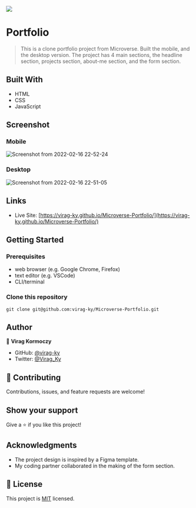 ![](https://img.shields.io/badge/Microverse-blueviolet)

# Portfolio

> This is a clone portfolio project from Microverse. Built the mobile, and the desktop version. The project has 4 main sections, the headline section, projects section, about-me section, and the form section.

## Built With

- HTML
- CSS
- JavaScript

## Screenshot

### Mobile

![Screenshot from 2022-02-16 22-52-24](https://user-images.githubusercontent.com/79658534/154355395-493f6f10-df11-4852-bc43-8df2a1b14d99.png)

### Desktop

![Screenshot from 2022-02-16 22-51-05](https://user-images.githubusercontent.com/79658534/154355445-ff562a4c-af48-4fd9-a671-801ac8f1731c.png)

## Links

- Live Site: [https://virag-ky.github.io/Microverse-Portfolio/](https://virag-ky.github.io/Microverse-Portfolio/)

## Getting Started

### Prerequisites

- web browser (e.g. Google Chrome, Firefox)
- text editor (e.g. VSCode)
- CLI/terminal

### Clone this repository

```
git clone git@github.com:virag-ky/Microverse-Portfolio.git
```

## Author

👤 **Virag Kormoczy**

- GitHub: [@virag-ky](https://github.com/virag-ky)
- Twitter: [@Virag_Ky](https://twitter.com/Virag_Ky)

## 🤝 Contributing

Contributions, issues, and feature requests are welcome!

## Show your support

Give a ⭐️ if you like this project!

## Acknowledgments

- The project design is inspired by a Figma template.
- My coding partner collaborated in the making of the form section.

## 📝 License

This project is [MIT](./MIT.md) licensed.
